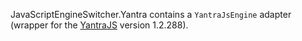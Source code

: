 JavaScriptEngineSwitcher.Yantra contains a `YantraJsEngine` adapter (wrapper for the [YantraJS](https://yantrajs.com) version 1.2.288).